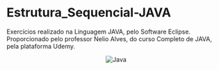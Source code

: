 # Estrutura_Sequencial-JAVA
Exercícios realizado na Linguagem JAVA, pelo Software Eclipse.
Proporcionado pelo professor Nelio Alves, do curso Completo de JAVA, pela plataforma Udemy.





<p align="center">
  <img src="https://github.com/user-attachments/assets/f9e5793b-09ac-41e4-83dd-0b4a132d0b22" alt="Java" />
</p>
